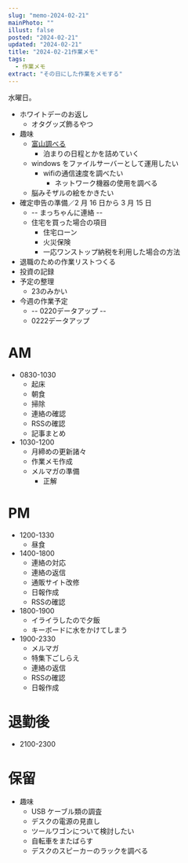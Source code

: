 ```yaml
---
slug: "memo-2024-02-21"
mainPhoto: ""
illust: false
posted: "2024-02-21"
updated: "2024-02-21"
title: "2024-02-21作業メモ"
tags:
  - 作業メモ
extract: "その日にした作業をメモする"
---
```


水曜日。

- ホワイトデーのお返し
  - オタグッズ飾るやつ
- 趣味
  - [富山調べる](https://docs.google.com/document/d/1JdWkhu_hqXsHblQaPn_yJxKrzq-jvxeymWYBfapRKBU/edit#heading=h.88gi7qwvidj8)
    - 泊まりの日程とかを詰めていく
  - windows をファイルサーバーとして運用したい
    - wifiの通信速度を調べたい
      - ネットワーク機器の使用を調べる
  - 脳みそザルの絵をかきたい
- 確定申告の準備／2 月 16 日から 3 月 15 日
  - -- まっちゃんに連絡 --
  - 住宅を買った場合の項目
    - 住宅ローン
    - 火災保険
    - 一応ワンストップ納税を利用した場合の方法
- 退職のための作業リストつくる
- 投資の記録
- 予定の整理
  - 23のみかい
- 今週の作業予定
  - -- 0220データアップ --
  - 0222データアップ


# AM

- 0830-1030
  - 起床
  - 朝食
  - 掃除
  - 連絡の確認
  - RSSの確認
  - 記事まとめ
- 1030-1200
  - 月締めの更新諸々
  - 作業メモ作成
  - メルマガの準備
    - 正解

# PM

- 1200-1330
  - 昼食
- 1400-1800
  - 連絡の対応
  - 連絡の返信
  - 通販サイト改修
  - 日報作成
  - RSSの確認
- 1800-1900
  - イライラしたので夕飯
  - キーボードに水をかけてしまう
- 1900-2330
  - メルマガ
  - 特集下ごしらえ
  - 連絡の返信
  - RSSの確認
  - 日報作成


# 退勤後

- 2100-2300

# 保留

- 趣味
  - USB ケーブル類の調査
  - デスクの電源の見直し
  - ツールワゴンについて検討したい
  - 自転車をまたばらす
  - デスクのスピーカーのラックを調べる